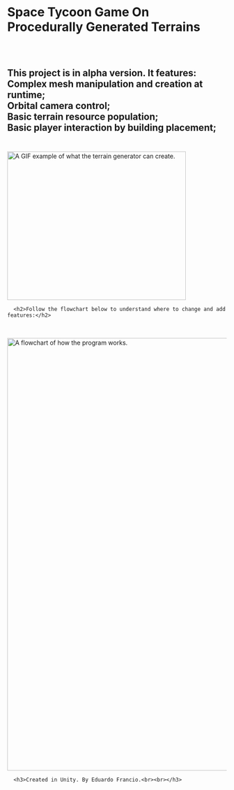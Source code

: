 
<!DOCTYPE html>
<html>
   <h1> Space Tycoon Game On Procedurally Generated Terrains </h1>
   <h2></h2>
 <p>
 </p>
  <br><p> </p>
  <h2>This project is in alpha version. It features:<br>
      Complex mesh manipulation and creation at runtime;<br>
      Orbital camera control;<br>
      Basic terrain resource population;<br>
      Basic player interaction by building placement;<br><br>
     </h2> 
   <img src = "https://media3.giphy.com/media/i6XtTJylwk3Jc3kAJu/giphy.gif" alt = "A GIF example of what the terrain generator can create." id="portrait_image" width = "410px" height = "340px">

      <h2>Follow the flowchart below to understand where to change and add features:</h2>
  <br><p> </p>
   <img src = "https://i.imgur.com/doidKWe.png" alt = "A flowchart of how the program works." id="portrait_image" width = "600px" height = "990px">
 
      <h3>Created in Unity. By Eduardo Francio.<br><br></h3>

 <br><p> </p>
 <br><p> </p>
 <br><p> </p>
 <br><p> </p>

</html>
